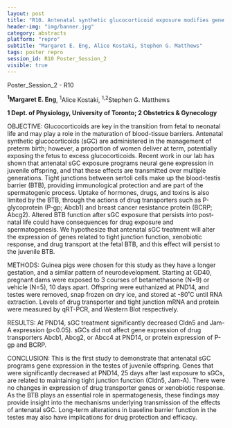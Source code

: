 ```yaml
---
layout: post
title: "R10. Antenatal synthetic glucocorticoid exposure modifies gene expression at the post-natal blood-testes barrier "
header-img: "img/banner.jpg"
category: abstracts
platform: "repro"
subtitle: "Margaret E. Eng, Alice Kostaki, Stephen G. Matthews"
tags: poster repro
session_id: R10 Poster_Session_2
visible: true
---
```

Poster_Session_2 - R10

**<sup>1</sup>Margaret E. Eng**, <sup>1</sup>Alice Kostaki, <sup>1,2</sup>Stephen G. Matthews

__1 Dept. of Physiology, University of Toronto; 2 Obstetrics & Gynecology__

OBJECTIVE: Glucocorticoids are key in the transition from fetal to neonatal life and may play a role in the maturation of blood-tissue barriers. Antenatal synthetic glucocorticoids (sGC) are administered in the management of preterm birth; however, a proportion of women deliver at term, potentially exposing the fetus to excess glucocorticoids. Recent work in our lab has shown that antenatal sGC exposure programs neural gene expression in juvenile offspring, and that these effects are transmitted over multiple generations. Tight junctions between sertoli cells make up the blood-testis barrier (BTB), providing immunological protection and are part of the spermatogenic process. Uptake of hormones, drugs, and toxins is also limited by the BTB, through the actions of drug transporters such as P-glycoprotein (P-gp; Abcb1) and breast cancer resistance protein (BCRP; Abcg2). Altered BTB function after sGC exposure that persists into post-natal life could have consequences for drug exposure and spermatogenesis. We hypothesize that antenatal sGC treatment will alter the expression of genes related to tight junction function, xenobiotic response, and drug transport at the fetal BTB, and this effect will persist to the juvenile BTB.

METHODS: Guinea pigs were chosen for this study as they have a longer gestation, and a similar pattern of neurodevelopment. Starting at GD40, pregnant dams were exposed to 3 courses of betamethasone (N=9) or vehicle (N=5), 10 days apart. Offspring were euthanized at PND14, and testes were removed, snap frozen on dry ice, and stored at -80˚C until RNA extraction. Levels of drug transporter and tight junction mRNA and protein were measured by qRT-PCR, and Western Blot respectively.

RESULTS: At PND14, sGC treatment significantly decreased Cldn5 and Jam-A expression (p<0.05). sGCs did not affect gene expression of drug transporters Abcb1, Abcg2, or Abcc4 at PND14, or protein expression of P-gp and BCRP.

CONCLUSION: This is the first study to demonstrate that antenatal sGC programs gene expression in the testes of juvenile offspring. Genes that were significantly decreased at PND14, 25 days after last exposure to sGCs, are related to maintaining tight junction function (Cldn5, Jam-A). There were no changes in expression of drug transporter genes or xenobiotic response. As the BTB plays an essential role in spermatogenesis, these findings may provide insight into the mechanisms underlying transmission of the effects of antenatal sGC. Long-term alterations in baseline barrier function in the testes may also have implications for drug protection and efficacy.